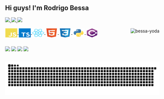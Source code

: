 ## Hi guys! I'm Rodrigo Bessa 
 <div>
  <a href="https://github.com/rodrigobessa85">
  <img height="180em" src="https://github-readme-stats.vercel.app/api?username=rodrigobessa85&show_icons=true&theme=dracula&include_all_commits=true&count_private=true"/>
  <img height="180em" src="https://github-readme-stats.vercel.app/api/top-langs/?username=rodrigobessa85&layout=compact&langs_count=16&theme=dracula"/>
  <img height="180em" src="https://github-readme-stats.vercel.app/api/top-langs/?username=rodrigobessa85&layout=compact&langs_count=7&theme=dracula"/>     
</div>
  
<div style="display: inline_block"><br>
  <img align="center" alt="bessa-Js" height="30" width="40" src="https://raw.githubusercontent.com/devicons/devicon/master/icons/javascript/javascript-plain.svg">
  <img align="center" alt="bessa-Ts" height="30" width="40" src="https://raw.githubusercontent.com/devicons/devicon/master/icons/typescript/typescript-plain.svg">
  <img align="center" alt="bessa-React" height="30" width="40" src="https://raw.githubusercontent.com/devicons/devicon/master/icons/react/react-original.svg">
  <img align="center" alt="bessa-HTML" height="30" width="40" src="https://raw.githubusercontent.com/devicons/devicon/master/icons/html5/html5-original.svg">
  <img align="center" alt="bessa-CSS" height="30" width="40" src="https://raw.githubusercontent.com/devicons/devicon/master/icons/css3/css3-original.svg">
  <img align="center" alt="bessa-Python" height="30" width="40" src="https://raw.githubusercontent.com/devicons/devicon/master/icons/python/python-original.svg">
  <img align="center" alt="bessa-Csharp" height="30" width="40" src="https://raw.githubusercontent.com/devicons/devicon/master/icons/csharp/csharp-original.svg">
  <img align="right" alt="bessa-yoda" src="https://cdn.discordapp.com/attachments/533097185059799060/872281955448799242/giphy.png">
</div>
    
  ##
  
<div>
   <a href="https://instagram.com/rodrigobessa85" target="_blank"><img src="https://img.shields.io/badge/-Instagram-%23E4405F?style=for-the-badge&logo=instagram&logoColor=white" target="_blank"></a>
 <a href="https://discord.com/Maquintoshi#1705" target="_blank"><img src="https://img.shields.io/badge/Discord-7289DA?style=for-the-badge&logo=discord&logoColor=white" target="_blank"></a> 
  <a href = "mailto:rodrigobessa.ti@gmail.com"><img src="https://img.shields.io/badge/Gmail-D14836?style=for-the-badge&logo=gmail&logoColor=white" target="_blank"></a>
  <a href="https://www.linkedin.com/in/rodrigo-bessa-78018385" target="_blank"><img src="https://img.shields.io/badge/-LinkedIn-%230077B5?style=for-the-badge&logo=linkedin&logoColor=white" target="_blank"></a>  
</div>
  
  ##

<div> 
 
  ![Snake animation](https://github.com/RodrigoBessa85/rodrigobessa85/blob/output/github-contribution-grid-snake.svg)
   
</div>
